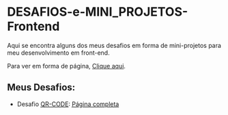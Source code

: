 <h1>DESAFIOS-e-MINI_PROJETOS-Frontend</h1>
<p>Aqui se encontra alguns dos meus desafios em forma de mini-projetos para meu desenvolvimento em front-end.</p>
<aside>Para ver em forma de página, <a href="https://rafaelduque049.github.io/DESAFIOS-e-MINI_PROJETOS-Frontend/">Clique aqui</a>.</aside>
<h2>Meus Desafios:</h2>
<ul>
 <li> Desafio
  <a href="https://github.com/RafaelDuque049/DESAFIOS-e-MINI_PROJETOS-Frontend/tree/main/QR-Code" target="_blank"><abbr title="Arquivos">QR-CODE</abbr></a>:
  <a href="https://rafaelduque049.github.io/DESAFIOS-e-MINI_PROJETOS-Frontend/QR-Code/main.html" target="_blank"><abbr title="Página">Página completa</abbr></a>
 </li>
</ul>
